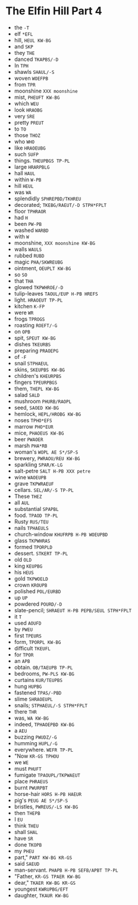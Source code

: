 # The Elfin Hill Part 4

* the `-T`
* elf `*EFL`
* hill, `HEUL KW-BG`
* and `SKP`
* they `THE`
* danced `TKAPBS/-D`
* In `TPH`
* shawls `SHAUL/-S`
* woven `WOEFPB`
* from `TPR`
* moonshine `XXX moonshine`
* mist, `PHEUFT KW-BG`
* which `WEU`
* look `HRAOBG`
* very `SRE`
* pretty `PREUT`
* to `TO`
* those `THOZ`
* who `WHO`
* like `HRAOEUBG`
* such `SUFP`
* things. `THEUPBGS TP-PL`
* large `HRARPBLG`
* hall `HAUL`
* within `W-PB`
* hill `HEUL`
* was `WA`
* splendidly `SPHREPBD/TKHREU`
* decorated; `TKEBG/RAEUT/-D STPH*FPLT`
* floor `TPHRAOR`
* had `H`
* been `PW-PB`
* washed `WARBD`
* with `W`
* moonshine, `XXX moonshine KW-BG`
* walls `WAULS`
* rubbed `RUBD`
* magic `PHA/SKWREUBG`
* ointment, `OEUPLT KW-BG`
* so `SO`
* that `THA`
* glowed `TKPWHROE/-D`
* tulip-leaves `TAOUL/EUP H-PB HREFS`
* light. `HRAOEUT TP-PL`
* kitchen `K-FP`
* were `WR`
* frogs `TPROGS`
* roasting `ROEFT/-G`
* on `OPB`
* spit, `SPEUT KW-BG`
* dishes `TKEURBS`
* preparing `PRAOEPG`
* of `-F`
* snail `STPHAEUL`
* skins, `SKEUPBS KW-BG`
* children's `KHEURPBS`
* fingers `TPEURPBGS`
* them, `THEPL KW-BG`
* salad `SALD`
* mushroom `PHURB/RAOPL`
* seed, `SAOED KW-BG`
* hemlock, `HEPL/HROBG KW-BG`
* noses `TPHO*EFS`
* marrow `PHO*EUR`
* mice, `PHAOEUS KW-BG`
* beer `PWAOER`
* marsh `PHA*RB`
* woman's `WOPL AE S*/SP-S`
* brewery, `PWRAOU/REU KW-BG`
* sparkling `SPAR/K-LG`
* salt-petre `SALT H-PB XXX petre`
* wine `WAOEUPB`
* grave `TKPWRAEUF`
* cellars. `SEL/AR/-S TP-PL`
* These `THEZ`
* all `AUL`
* substantial `SPAPBL`
* food. `TPAOD TP-PL`
* Rusty `RUS/TEU`
* nails `TPHAEULS`
* church-window `KHUFRPB H-PB WOEUPBD`
* glass `TKPWHRAS`
* formed `TPORPLD`
* dessert. `STKERT TP-PL`
* old `OLD`
* king `KEUPBG`
* his `HEUS`
* gold `TKPWOELD`
* crown `KROUPB`
* polished `POL/EURBD`
* up `UP`
* powdered `POURD/-D`
* slate-pencil; `SHRAEUT H-PB PEPB/SEUL STPH*FPLT`
* it `T`
* used `AOUFD`
* by `PWEU`
* first `TPEURS`
* form, `TPORPL KW-BG`
* difficult `TKEUFL`
* for `TPOR`
* an `APB`
* obtain. `OB/TAEUPB TP-PL`
* bedrooms, `PW-PLS KW-BG`
* curtains `KUR/TEUPBS`
* hung `HUPBG`
* fastened `TPAS/-PBD`
* slime `SHRAOEUPL`
* snails; `STPHAEUL/-S STPH*FPLT`
* there `THR`
* was, `WA KW-BG`
* indeed, `TPHAOEPBD KW-BG`
* a `AEU`
* buzzing `PWUDZ/-G`
* humming `HUPL/-G`
* everywhere. `WEFR TP-PL`
* "Now `KR-GS TPHOU`
* we `WE`
* must `PHUFT`
* fumigate `TPAOUPL/TKPWAEUT`
* place `PHRAEUS`
* burnt `PWURPBT`
* horse-hair `HORS H-PB HAEUR`
* pig's `PEUG AE S*/SP-S`
* bristles, `PWREUS/-LS KW-BG`
* then `THEPB`
* I `EU`
* think `THEU`
* shall `SHAL`
* have `SR`
* done `TKOPB`
* my `PHEU`
* part," `PART KW-BG KR-GS`
* said `SAEUD`
* man-servant. `PHAPB H-PB SEFB/APBT TP-PL`
* "Father, `KR-GS TPAER KW-BG`
* dear," `TKAER KW-BG KR-GS`
* youngest `KWRUPBG/EFT`
* daughter, `TKAUR KW-BG`
